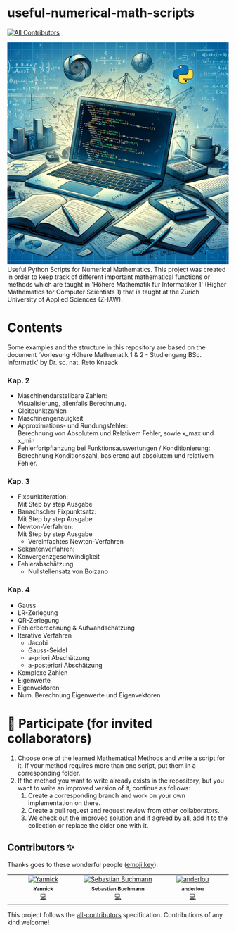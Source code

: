# useful-numerical-math-scripts
<!-- ALL-CONTRIBUTORS-BADGE:START - Do not remove or modify this section -->
[![All Contributors](https://img.shields.io/badge/all_contributors-2-orange.svg?style=flat-square)](#contributors-)
<!-- ALL-CONTRIBUTORS-BADGE:END -->
![repo profile](assets/repo-profile.png)
Useful Python Scripts for Numerical Mathematics. This project was created in order to keep track of different important 
mathematical functions or methods which are taught in 'Höhere Mathematik für Informatiker 1' (Higher Mathematics for
Computer Scientists 1) that is taught at the Zurich University of Applied Sciences (ZHAW).

# Contents
Some examples and the structure in this repository are based on the document 'Vorlesung Höhere Mathematik 1 & 2 - Studiengang BSc. Informatik' by Dr. sc. nat. Reto Knaack

### Kap. 2
- Maschinendarstellbare Zahlen:<br>
  Visualisierung, allenfalls Berechnung.
- Gleitpunktzahlen
- Maschinengenauigkeit
- Approximations- und Rundungsfehler:<br>
  Berechnung von Absolutem und Relativem Fehler, sowie x_max und x_min
- Fehlerfortpflanzung bei Funktionsauswertungen / Konditionierung:<br>
  Berechnung Konditionszahl, basierend auf absolutem und relativem Fehler.
### Kap. 3
- Fixpunktiteration:<br>
  Mit Step by step Ausgabe
- Banachscher Fixpunktsatz:<br>
  Mit Step by step Ausgabe
- Newton-Verfahren:<br>
  Mit Step by step Ausgabe
  - Vereinfachtes Newton-Verfahren
- Sekantenverfahren:<br>
- Konvergenzgeschwindigkeit
- Fehlerabschätzung
  - Nullstellensatz von Bolzano
### Kap. 4
- Gauss
- LR-Zerlegung
- QR-Zerlegung
- Fehlerberechnung & Aufwandschätzung
- Iterative Verfahren
  - Jacobi
  - Gauss-Seidel
  - a-priori Abschätzung
  - a-posteriori Abschätzung
- Komplexe Zahlen
- Eigenwerte
- Eigenvektoren
- Num. Berechnung Eigenwerte und Eigenvektoren


# 🙏 Participate (for invited collaborators)
1. Choose one of the learned Mathematical Methods and write a script for it. If your method requires more than one 
script, put them in a corresponding folder.
2. If the method you want to write already exists in the repository, but you want to write an improved version of it,
continue as follows:
   1. Create a corresponding branch and work on your own implementation on there.
   2. Create a pull request and request review from other collaborators.
   3. We check out the improved solution and if agreed by all, add it to the collection or replace the older one with it.

## Contributors ✨

Thanks goes to these wonderful people ([emoji key](https://allcontributors.org/docs/en/emoji-key)):

<!-- ALL-CONTRIBUTORS-LIST:START - Do not remove or modify this section -->
<!-- prettier-ignore-start -->
<!-- markdownlint-disable -->

<table>
  <tbody>
    <tr>
      <td align="center" valign="top" width="14.28%"><a href="https://github.com/yhlbr"><img src="https://avatars.githubusercontent.com/u/34631187?v=4?s=100" width="100px;" alt="Yannick"/><br /><sub><b>Yannick</b></sub></a><br /><a href="https://github.com/fiechdus/useful-numerical-math-scripts/commits?author=yhlbr" title="Code">💻</a></td>
      <td align="center" valign="top" width="14.28%"><a href="https://github.com/sebi-buchmann"><img src="https://avatars.githubusercontent.com/u/100314691?v=4?s=100" width="100px;" alt="Sebastian Buchmann"/><br /><sub><b>Sebastian Buchmann</b></sub></a><br /><a href="https://github.com/fiechdus/useful-numerical-math-scripts/commits?author=sebi-buchmann" title="Code">💻</a></td>
      <td align="center" valign="top" width="14.28%"><a href="https://github.com/anderlou"><img src="https://avatars.githubusercontent.com/u/126247755?v=4?s=100" width="100px;" alt="anderlou"/><br /><sub><b>anderlou</b></sub></a><br /><a href="https://github.com/fiechdus/useful-numerical-math-scripts/commits?author=anderlou" title="Code">💻</a></td>
    </tr>
  </tbody>
</table>

<!-- markdownlint-restore -->
<!-- prettier-ignore-end -->

<!-- ALL-CONTRIBUTORS-LIST:END -->

This project follows the [all-contributors](https://github.com/all-contributors/all-contributors) specification. Contributions of any kind welcome!